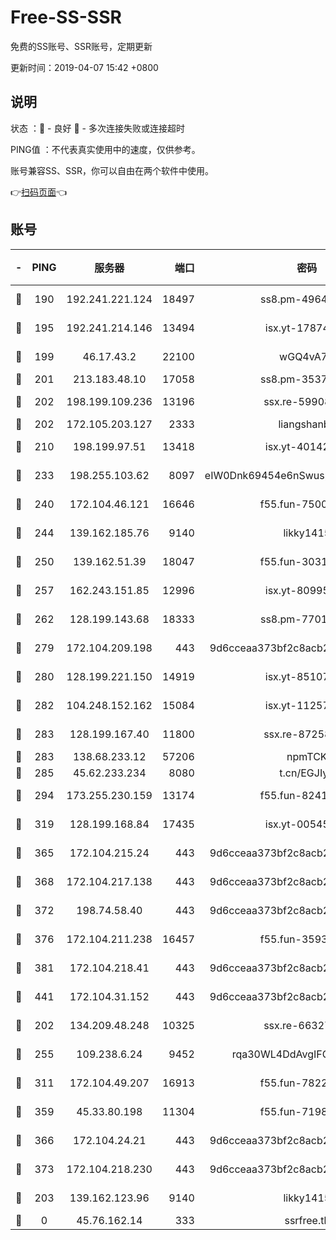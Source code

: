 # Free-SS-SSR

免费的SS账号、SSR账号，定期更新

更新时间：2019-04-07 15:42 +0800

## 说明

状态     ：🙂 - 良好 🙁 - 多次连接失败或连接超时

PING值   ：不代表真实使用中的速度，仅供参考。

账号兼容SS、SSR，你可以自由在两个软件中使用。

👉[扫码页面](https://liesauer.github.io/Free-SS-SSR/)👈

## 账号

|-|PING|服务器|端口|密码|加密方式|区域|
|:----:|:----:|:-----:|-----:|:----:|:----:|:----:|
|🙂|190|192.241.221.124|18497|ss8.pm-49648678|aes-256-cfb|US|
|🙂|195|192.241.214.146|13494|isx.yt-17874005|aes-256-cfb|US|
|🙂|199|46.17.43.2|22100|wGQ4vA7D|aes-256-gcm|RU|
|🙂|201|213.183.48.10|17058|ss8.pm-35372165|rc4-md5|RU|
|🙂|202|198.199.109.236|13196|ssx.re-59908217|aes-256-cfb|US|
|🙂|202|172.105.203.127|2333|liangshanbo|chacha20|JP|
|🙂|210|198.199.97.51|13418|isx.yt-40142272|aes-256-cfb|US|
|🙂|233|198.255.103.62|8097|eIW0Dnk69454e6nSwuspv9DmS201tQ0D|aes-256-cfb|US|
|🙂|240|172.104.46.121|16646|f55.fun-75001802|aes-256-cfb|SG|
|🙂|244|139.162.185.76|9140|likky1415|aes-256-cfb|DE|
|🙂|250|139.162.51.39|18047|f55.fun-30318909|aes-256-cfb|SG|
|🙂|257|162.243.151.85|12996|isx.yt-80995578|aes-256-cfb|US|
|🙂|262|128.199.143.68|18333|ss8.pm-77013643|aes-256-cfb|SG|
|🙂|279|172.104.209.198|443|9d6cceaa373bf2c8acb22e60b6a58be6|aes-256-cfb|US|
|🙂|280|128.199.221.150|14919|isx.yt-85107538|aes-256-cfb|SG|
|🙂|282|104.248.152.162|15084|isx.yt-11257150|aes-256-cfb|SG|
|🙂|283|128.199.167.40|11800|ssx.re-87258490|aes-256-cfb|SG|
|🙂|283|138.68.233.12|57206|npmTCK|rc4-md5|US|
|🙂|285|45.62.233.234|8080|t.cn/EGJIyrl|rc4-md5|CA|
|🙂|294|173.255.230.159|13174|f55.fun-82418787|aes-256-cfb|US|
|🙂|319|128.199.168.84|17435|isx.yt-00545215|aes-256-cfb|SG|
|🙂|365|172.104.215.24|443|9d6cceaa373bf2c8acb22e60b6a58be6|aes-256-cfb|US|
|🙂|368|172.104.217.138|443|9d6cceaa373bf2c8acb22e60b6a58be6|aes-256-cfb|US|
|🙂|372|198.74.58.40|443|9d6cceaa373bf2c8acb22e60b6a58be6|aes-256-cfb|US|
|🙂|376|172.104.211.238|16457|f55.fun-35934651|aes-256-cfb|US|
|🙂|381|172.104.218.41|443|9d6cceaa373bf2c8acb22e60b6a58be6|aes-256-cfb|US|
|🙂|441|172.104.31.152|443|9d6cceaa373bf2c8acb22e60b6a58be6|aes-256-cfb|US|
|🙂|202|134.209.48.248|10325|ssx.re-66327199|aes-256-cfb|US|
|🙂|255|109.238.6.24|9452|rqa30WL4DdAvgIFG6Fs3znzTa|aes-256-cfb|FR|
|🙂|311|172.104.49.207|16913|f55.fun-78222028|aes-256-cfb|SG|
|🙂|359|45.33.80.198|11304|f55.fun-71989148|aes-256-cfb|US|
|🙂|366|172.104.24.21|443|9d6cceaa373bf2c8acb22e60b6a58be6|aes-256-cfb|US|
|🙂|373|172.104.218.230|443|9d6cceaa373bf2c8acb22e60b6a58be6|aes-256-cfb|US|
|🙁|203|139.162.123.96|9140|likky1415|aes-256-cfb|JP|
|🙁|0|45.76.162.14|333|ssrfree.tk|rc4|SG|
